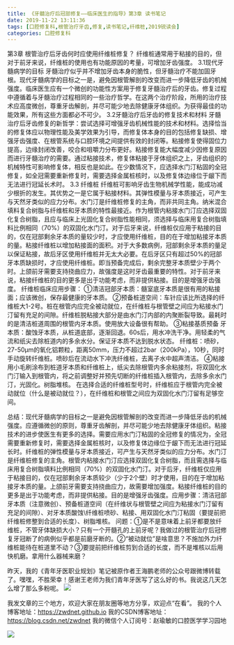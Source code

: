 ```yaml
---
title: 《牙髓治疗后冠部修复——临床医生的指导》第3章 读书笔记
date: 2019-11-22 13:11:36
tags: [口腔修复科,根管治疗牙齿,修复,读书笔记,纤维桩,2019锐读会]
categories: 口腔修复科
---
```

第3章 根管治疗后牙齿何时应使用纤维桩修复？
纤维桩通常用于粘接的目的，但对于前牙来说，纤维桩的使用也有功能原因的考量，可增加牙齿强度。
3.1现代牙髓病学的目标
牙髓治疗似乎并不增加牙齿本身的脆性，但牙髓治疗不能加固牙根。现代牙髓病学的目标之一是，避免因根管解剖的改变而进一步降低牙齿的机械强度。临床医生应有一个微创的功能性方案用于修复牙髓治疗后的牙齿。修复过程中遵循着与牙髓治疗过程相同的一些治疗哲学。在这两个治疗阶段，所用的治疗技术应高度微创，尊重牙齿解剖，并尽可能少地去除健康牙体组织。为获得最佳的功能效果，所有这些方面都必不可少。
3.2牙髓治疗后牙齿的修复技术和材料
牙髓治疗后牙齿修复的新哲学：尝试选择可增强牙齿机械性能的技术和材料。选择恰当的修复体应以物理性能及美学效果为引导，而修复体本身的目的包括修复缺损、增强牙齿强度、在根管系统与口腔环境之间提供有效的封闭等。粘接修复使得固位力提高，边缘封闭改善，咬合和咀嚼力分布更好。粘接修复能大幅度减少因修复原因而进行牙髓治疗的需要。通过粘接技术，修复体粘接于牙体组织之上，牙齿组织的机械特性可影响修复体，相反也是如此。在少数情况下，应选择水门汀粘固的全冠修复，如全冠需要重新修复时，需要选择金属桩核时，以及修复体边缘位于龈下而无法进行冠延长术时。
3.3 纤维桩
纤维桩可影响牙齿生物机械学性能，能成功减少根折的发生。其优势之一是它属于粘接材料。其弹性模量与牙本质接近，可产生与天然牙类似的应力分布。水门汀是纤维桩修复的主角，而非共同主角。纳米混合填料复合树脂与纤维桩和牙本质的特性最接近。作为根管内粘接水门汀应选择双固化复合树脂，且应与临床上光固化复合树脂性能相同，须选择与临床用复合树脂填料比例相同（70%）的双固化水门汀。对于后牙来说，纤维桩仅应用于粘接的目的，仅在冠部剩余牙本质的量较少时，才应使用纤维桩，目的在于增加粘接牙本质的量。粘接纤维桩以增加粘接面的面积。对于大多数病例，冠部剩余牙本质的量足以保证粘接，故后牙区使用纤维桩并无太大必要。在后牙区只有超过50%的冠部牙本质缺损时，才应使用纤维桩。即当预备完成后，剩余完整牙本质壁少于两个时。上颌前牙需要支持挠曲应力，故强度是这时牙齿最重要的特性。对于前牙来说，粘接纤维桩的目的更多是出于功能考虑，而非提供粘接。目的是增强牙齿强度。
纤维桩临床应用步骤：
①清洁冠部牙本质：髓室底牙本质是很有用的粘接面；应该微创，保存最健康的牙本质。
②预备桩道空间：车针应该比所选择的纤维桩大1-2号。桩在根管内应完全被动就位，在纤维桩与根管壁之间应为粘接水门汀留有充足的间隙。纤维桩脱粘接大部分是由水门汀内部的内聚断裂导致。最耗时的是清洁桩道周围的根管内牙本质。使用放大设备很有帮助。
③粘接基质预备
牙本质：酸蚀牙本质，从桩道底部，逐渐回退。60s后，用水冲洗干净。用轻柔的气流和纸尖去除桩道内的多余水分。保证牙本质不达到脱水状态。
纤维桩：喷砂，27-50μm的氧化铝颗粒，距离50mm，压力不超过2bar（200kPa），10秒，同时手动旋转纤维桩。喷砂后在流动水下冲洗纤维桩，去离子水中超声清洁。
④粘接
用小毛刷涂布到桩道牙本质和纤维桩上，纸尖去除根管内多余粘接剂，将双固化水门汀输入到根管内，将之前调整好并预先切断的纤维桩插入根管内，去除多余水门汀，光固化。树脂堆核。
在选择合适的纤维桩型号时，纤维桩应于根管内完全被动就位（什么是被动就位？），在纤维桩和根管之间应为双固化水门汀留有足够空间。

总结：现代牙髓病学的目标之一是避免因根管解剖的改变而进一步降低牙齿的机械强度。应遵循微创的原则，尊重牙齿解剖，并尽可能少地去除健康牙体组织。粘接技术的进步使医生有更多的选择。需要应用水门汀粘固的全冠修复的情况为，全冠需要重新修复时，需要选择金属桩核时，以及修复体边缘位于龈下而无法进行冠延长时。纤维桩的弹性模量与牙本质接近，可产生与天然牙类似的应力分布。水门汀是纤维桩修复的主角。根管内粘接水门汀应选择双固化复合树脂，而且需选择与临床用复合树脂填料比例相同（70%）的双固化水门汀。对于后牙，纤维桩仅应用于粘接目的，仅在冠部剩余牙本质较少（少于2个壁）时才使用，目的在于增加粘接牙本质的量。上颌前牙需要支持挠曲应力，故需要增加强度。粘接纤维桩的目的更多是出于功能考虑，而非提供粘接。目的是增强牙齿强度。应用步骤：清洁冠部牙本质（注意微创）、预备桩道空间（在纤维状与根管壁之间应为粘接水门汀留有充足的间隙）、对牙本质酸蚀\纤维桩喷砂、粘接、用双固化水门汀粘固（要提前把纤维桩修整到合适的长度）、树脂堆核。
问题：①是不是意味着上前牙都要放纤维桩，不管牙体缺损大小？只有一个开髓孔的上前牙呢？我做过的根管治疗后冠修复牙冠断了的病例似乎都是前磨牙断的。②“被动就位”是啥意思？不施加外力纤维桩能待在桩道里不动？③要提前把纤维桩剪到合适的长度，而不是堆核以后用快机磨。拿用什么器械来磨？

昨天，我的《青年牙医职业规划》笔记被原作者王海鹏老师的公众号跟微博转载了。嘿嘿，不胜荣幸！感谢王老师为我们青年牙医写了这么好的书。我说这几天怎么增了那么多粉呢。
![](https://zymblog-1258069789.cos.ap-chengdu.myqcloud.com/blog0174-rdhbook/01.jpg)


我发文章的三个地方，欢迎大家在朋友圈等地方分享，欢迎点“在看”。
我的个人博客地址：https://zwdnet.github.io
我的CSDN博客地址：https://blog.csdn.net/zwdnet
我的微信个人订阅号：赵瑜敏的口腔医学学习园地


![](https://zymblog-1258069789.cos.ap-chengdu.myqcloud.com/other/wx.jpg)
